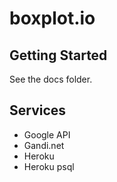 boxplot.io
======

## Getting Started
See the docs folder.

## Services
- Google API
- Gandi.net
- Heroku
- Heroku psql